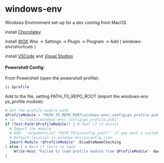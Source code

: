 # windows-env
Windows Environment set-up for a dev coming from MacOS

install [Chocolatey](https://chocolatey.org/)

install [WOX](https://github.com/Wox-launcher/Wox)
Wox -> Settings -> Plugin -> Program -> Add ( windows-env\shortcuts )

install [VSCode](https://visualstudio.microsoft.com/) and [Visual Studios](https://visualstudio.microsoft.com/)

#### Powershell Config:
From Powershell (open the powershell profile):
```powershell
ii $profile
```
Add to the file, setting PATH_TO_REPO_ROOT (import the windows-env ps_profile module):
```powershell
# Set the profile module path
$ProfileModule = "PATH_TO_REPO_ROOT\windows-env\.config\ps_profile.psm1"
# ie. "C:\tools\windows-env\.config\ps_profile.psm1"
if (Test-Path($ProfileModule)) { # Test if it exists
  # Import the module
  # Add: '-ArgumentList "PATH_TO(psconfig.json)"' if you want a custom psconfig location
  # Default location is windows-env\psconfig.json
  Import-Module "$ProfileModule" -DisableNameChecking
} else { # Warn if fails to load
	Write-Host "Failed to load profile module from $ProfileModule" -BackgroundColor Red;
}
```
